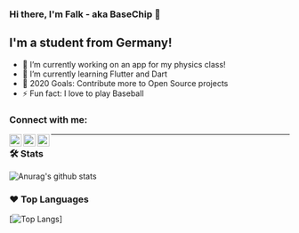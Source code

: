 ### Hi there, I'm Falk - aka BaseChip 👋

## I'm a student from Germany!
- 🔭 I’m currently working on an app for my physics class!
- 🌱 I’m currently learning Flutter and Dart
- 🥅 2020 Goals: Contribute more to Open Source projects
- ⚡ Fun fact: I love to play Baseball

### Connect with me:

[<img align="left" alt="BaseChip | Twitter" width="22px" src="https://cdn.jsdelivr.net/npm/simple-icons@v3/icons/twitter.svg" />][twitter]
[<img align="left" alt="BaseChip | Email" width="22px" src="https://cdn.jsdelivr.net/npm/simple-icons@3.4.0/icons/mail-dot-ru.svg" />][email]
[<img align="left" alt="codeSTACKr | Instagram" width="22px" src="https://cdn.jsdelivr.net/npm/simple-icons@v3/icons/instagram.svg" />][instagram]


---


### 🛠 Stats
![Anurag's github stats](https://github-readme-stats.vercel.app/api?username=BaseChip&count_private=true&show_icons=true)


### ❤ Top Languages 
[![Top Langs](https://github-readme-stats.vercel.app/api/top-langs/?username=BaseChip)]


[twitter]: https://twitter.com/BaseChip
[email]: mailto:github@falkmichaelis.eu
[instagram]: https://instagram.com/falkmichaelis